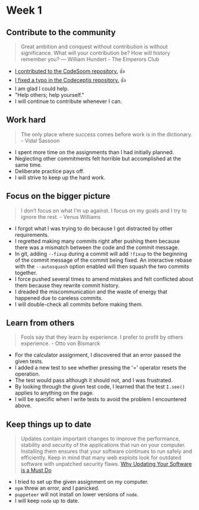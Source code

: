 # Week 1

## Contribute to the community
> Great ambition and conquest without contribution is without significance. What will your contribution be? How will history remember you? ― William Hundert - The Emperors Club
- [I contributed to the CodeSoom repository.](https://github.com/CodeSoom/git-training/pull/23) :+1:
- [I fixed a typo in the Codeceptjs repository.](https://github.com/codeceptjs/CodeceptJS/pull/2588) :+1:
- I am glad I could help.
- "Help others; help yourself."
- I will continue to contribute whenever I can.

## Work hard
> The only place where success comes before work is in the dictionary. - Vidal Sassoon
- I spent more time on the assignments than I had initially planned.
- Neglecting other commitments felt horrible but accomplished at the same time.
- Deliberate practice pays off.
- I will strive to keep up the hard work.

## Focus on the bigger picture
> I don’t focus on what I’m up against. I focus on my goals and I try to ignore the rest. - Venus Williams
- I forgot what I was trying to do because I got distracted by other requirements.
- I regretted making many commits right after pushing them because there was a mismatch between the code and the commit message.
- In git, adding `--fixup` during a commit will add `!fixup` to the beginning of the commit message of the commit being fixed. An interactive rebase with the `--autosquash` option enabled will then squash the two commits together.
- I force pushed several times to amend mistakes and felt conflicted about them because they rewrite commit history.
- I dreaded the miscommunication and the waste of energy that happened due to careless commits.
- I will double-check all commits before making them.

## Learn from others
> Fools say that they learn by experience. I prefer to profit by others experience. - Otto von Bismarck
- For the calculator assignment, I discovered that an error passed the given tests.
- I added a new test to see whether pressing the '=' operator resets the operation.
- The test would pass although it should not, and I was frustrated.
- By looking through the given test code, I learned that the test `I.see()` applies to anything on the page.
- I will be specific when I write tests to avoid the problem I encountered above.

## Keep things up to date
> Updates contain important changes to improve the performance, stability and security of the applications that run on your computer. Installing them ensures that your software continues to run safely and efficiently. Keep in mind that many web exploits look for outdated software with unpatched security flaws.
[Why Updating Your Software is a Must Do](https://www.techlicious.com/tip/why-you-should-update-software-when-prompted/)
- I tried to set up the given assignment on my computer. 
- `npm` threw an error, and I panicked.
- `puppeteer` will not install on lower versions of `node`.
- I will keep `node` up to date.
